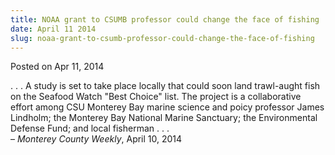 ```yaml
---
title: NOAA grant to CSUMB professor could change the face of fishing
date: April 11 2014
slug: noaa-grant-to-csumb-professor-could-change-the-face-of-fishing
---
```





<span class="date">Posted on Apr 11, 2014    </span>
<p>. . . A study is set to take place locally that could soon land
trawl-aught fish on the Seafood Watch &quot;Best Choice&quot; list. The
project is a collaborative effort among CSU Monterey Bay marine
science and poicy professor James Lindholm; the Monterey Bay
National Marine Sanctuary; the Environmental Defense Fund; and
local fisherman . . .&#xA0;<br>
&#x2013; <em>Monterey County Weekly</em>, April 10, 2014</br></p>





